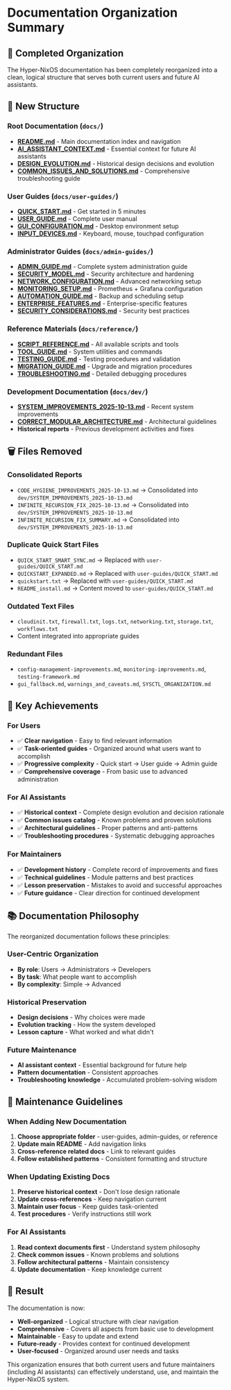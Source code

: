 # Documentation Organization Summary

## 🎯 **Completed Organization**

The Hyper-NixOS documentation has been completely reorganized into a clean, logical structure that serves both current users and future AI assistants.

## 📁 **New Structure**

### **Root Documentation (`docs/`)**
- **[README.md](README.md)** - Main documentation index and navigation
- **[AI_ASSISTANT_CONTEXT.md](AI_ASSISTANT_CONTEXT.md)** - Essential context for future AI assistants
- **[DESIGN_EVOLUTION.md](DESIGN_EVOLUTION.md)** - Historical design decisions and evolution
- **[COMMON_ISSUES_AND_SOLUTIONS.md](COMMON_ISSUES_AND_SOLUTIONS.md)** - Comprehensive troubleshooting guide

### **User Guides (`docs/user-guides/`)**
- **[QUICK_START.md](user-guides/QUICK_START.md)** - Get started in 5 minutes
- **[USER_GUIDE.md](user-guides/USER_GUIDE.md)** - Complete user manual
- **[GUI_CONFIGURATION.md](user-guides/GUI_CONFIGURATION.md)** - Desktop environment setup
- **[INPUT_DEVICES.md](user-guides/INPUT_DEVICES.md)** - Keyboard, mouse, touchpad configuration

### **Administrator Guides (`docs/admin-guides/`)**
- **[ADMIN_GUIDE.md](admin-guides/ADMIN_GUIDE.md)** - Complete system administration guide
- **[SECURITY_MODEL.md](admin-guides/SECURITY_MODEL.md)** - Security architecture and hardening
- **[NETWORK_CONFIGURATION.md](admin-guides/NETWORK_CONFIGURATION.md)** - Advanced networking setup
- **[MONITORING_SETUP.md](admin-guides/MONITORING_SETUP.md)** - Prometheus + Grafana configuration
- **[AUTOMATION_GUIDE.md](admin-guides/AUTOMATION_GUIDE.md)** - Backup and scheduling setup
- **[ENTERPRISE_FEATURES.md](admin-guides/ENTERPRISE_FEATURES.md)** - Enterprise-specific features
- **[SECURITY_CONSIDERATIONS.md](admin-guides/SECURITY_CONSIDERATIONS.md)** - Security best practices

### **Reference Materials (`docs/reference/`)**
- **[SCRIPT_REFERENCE.md](reference/SCRIPT_REFERENCE.md)** - All available scripts and tools
- **[TOOL_GUIDE.md](reference/TOOL_GUIDE.md)** - System utilities and commands
- **[TESTING_GUIDE.md](reference/TESTING_GUIDE.md)** - Testing procedures and validation
- **[MIGRATION_GUIDE.md](reference/MIGRATION_GUIDE.md)** - Upgrade and migration procedures
- **[TROUBLESHOOTING.md](reference/TROUBLESHOOTING.md)** - Detailed debugging procedures

### **Development Documentation (`docs/dev/`)**
- **[SYSTEM_IMPROVEMENTS_2025-10-13.md](dev/SYSTEM_IMPROVEMENTS_2025-10-13.md)** - Recent system improvements
- **[CORRECT_MODULAR_ARCHITECTURE.md](dev/CORRECT_MODULAR_ARCHITECTURE.md)** - Architectural guidelines
- **Historical reports** - Previous development activities and fixes

## 🗑️ **Files Removed**

### **Consolidated Reports**
- `CODE_HYGIENE_IMPROVEMENTS_2025-10-13.md` → Consolidated into `dev/SYSTEM_IMPROVEMENTS_2025-10-13.md`
- `INFINITE_RECURSION_FIX_2025-10-13.md` → Consolidated into `dev/SYSTEM_IMPROVEMENTS_2025-10-13.md`
- `INFINITE_RECURSION_FIX_SUMMARY.md` → Consolidated into `dev/SYSTEM_IMPROVEMENTS_2025-10-13.md`

### **Duplicate Quick Start Files**
- `QUICK_START_SMART_SYNC.md` → Replaced with `user-guides/QUICK_START.md`
- `QUICKSTART_EXPANDED.md` → Replaced with `user-guides/QUICK_START.md`
- `quickstart.txt` → Replaced with `user-guides/QUICK_START.md`
- `README_install.md` → Content moved to `user-guides/QUICK_START.md`

### **Outdated Text Files**
- `cloudinit.txt`, `firewall.txt`, `logs.txt`, `networking.txt`, `storage.txt`, `workflows.txt`
- Content integrated into appropriate guides

### **Redundant Files**
- `config-management-improvements.md`, `monitoring-improvements.md`, `testing-framework.md`
- `gui_fallback.md`, `warnings_and_caveats.md`, `SYSCTL_ORGANIZATION.md`

## 🎯 **Key Achievements**

### **For Users**
- ✅ **Clear navigation** - Easy to find relevant information
- ✅ **Task-oriented guides** - Organized around what users want to accomplish
- ✅ **Progressive complexity** - Quick start → User guide → Admin guide
- ✅ **Comprehensive coverage** - From basic use to advanced administration

### **For AI Assistants**
- ✅ **Historical context** - Complete design evolution and decision rationale
- ✅ **Common issues catalog** - Known problems and proven solutions
- ✅ **Architectural guidelines** - Proper patterns and anti-patterns
- ✅ **Troubleshooting procedures** - Systematic debugging approaches

### **For Maintainers**
- ✅ **Development history** - Complete record of improvements and fixes
- ✅ **Technical guidelines** - Module patterns and best practices
- ✅ **Lesson preservation** - Mistakes to avoid and successful approaches
- ✅ **Future guidance** - Clear direction for continued development

## 📚 **Documentation Philosophy**

The reorganized documentation follows these principles:

### **User-Centric Organization**
- **By role**: Users → Administrators → Developers
- **By task**: What people want to accomplish
- **By complexity**: Simple → Advanced

### **Historical Preservation**
- **Design decisions** - Why choices were made
- **Evolution tracking** - How the system developed
- **Lesson capture** - What worked and what didn't

### **Future Maintenance**
- **AI assistant context** - Essential background for future help
- **Pattern documentation** - Consistent approaches
- **Troubleshooting knowledge** - Accumulated problem-solving wisdom

## 🔄 **Maintenance Guidelines**

### **When Adding New Documentation**
1. **Choose appropriate folder** - user-guides, admin-guides, or reference
2. **Update main README** - Add navigation links
3. **Cross-reference related docs** - Link to relevant guides
4. **Follow established patterns** - Consistent formatting and structure

### **When Updating Existing Docs**
1. **Preserve historical context** - Don't lose design rationale
2. **Update cross-references** - Keep navigation current
3. **Maintain user focus** - Keep guides task-oriented
4. **Test procedures** - Verify instructions still work

### **For AI Assistants**
1. **Read context documents first** - Understand system philosophy
2. **Check common issues** - Known problems and solutions
3. **Follow architectural patterns** - Maintain consistency
4. **Update documentation** - Keep knowledge current

## 🎉 **Result**

The documentation is now:
- **Well-organized** - Logical structure with clear navigation
- **Comprehensive** - Covers all aspects from basic use to development
- **Maintainable** - Easy to update and extend
- **Future-ready** - Provides context for continued development
- **User-focused** - Organized around user needs and tasks

This organization ensures that both current users and future maintainers (including AI assistants) can effectively understand, use, and maintain the Hyper-NixOS system.